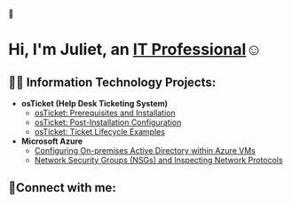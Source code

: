 👋
<h1>Hi, I'm Juliet, an <a href="www.linkedin.com/in/juliet-breeze-102530211">IT Professional</a>☺</h1>

<h2>👨‍💻 Information Technology Projects:</h2>

- <b>osTicket (Help Desk Ticketing System)</b>
  - [osTicket: Prerequisites and Installation](https://github.com/juliet2077/osticket-prereqs)
  - [osTicket: Post-Installation Configuration](https://github.com/juliet2077/post-install-config)
  - [osTicket: Ticket Lifecycle Examples](https://github.com/juliet2077/ticket-lifecycle)
- <b>Microsoft Azure</b>
  - [Configuring On-premises Active Directory within Azure VMs](https://github.com/juliet2077/configure-ad)
  - [Network Security Groups (NSGs) and Inspecting Network Protocols](https://github.com/juliet2077/azure-network-protocols)

<h2>🤳Connect with me:</h2>


[linkedin]: https://linkedin.com/in/Juliet
